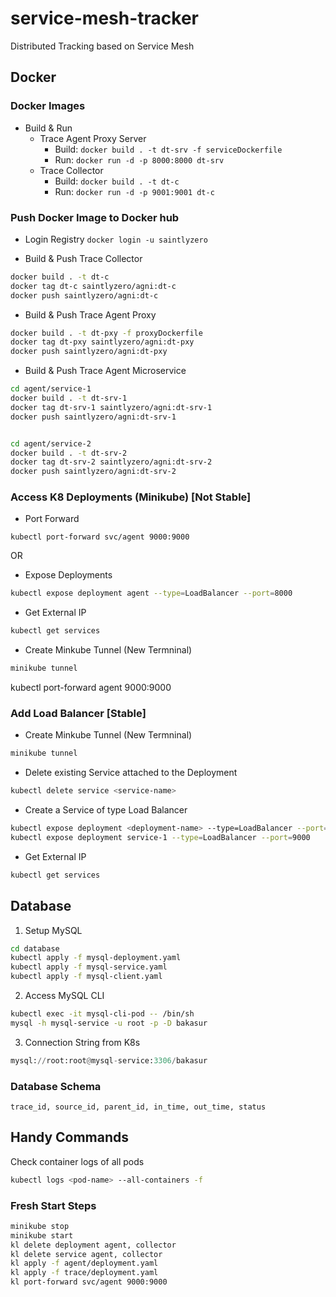 
# service-mesh-tracker


Distributed Tracking based on Service Mesh

## Docker

### Docker Images

- Build  & Run
	- Trace Agent Proxy Server
		- Build: `docker build . -t dt-srv -f serviceDockerfile`
		- Run: `docker run -d -p 8000:8000 dt-srv`
	- Trace Collector
		- Build: `docker build . -t dt-c`
		- Run: `docker run -d -p 9001:9001 dt-c`

### Push Docker Image to Docker hub

- Login Registry `docker login -u saintlyzero`

- Build & Push Trace Collector
```sh
docker build . -t dt-c
docker tag dt-c saintlyzero/agni:dt-c
docker push saintlyzero/agni:dt-c
```

- Build & Push Trace Agent Proxy
```sh
docker build . -t dt-pxy -f proxyDockerfile
docker tag dt-pxy saintlyzero/agni:dt-pxy
docker push saintlyzero/agni:dt-pxy
```

- Build & Push Trace Agent Microservice
```sh
cd agent/service-1
docker build . -t dt-srv-1
docker tag dt-srv-1 saintlyzero/agni:dt-srv-1
docker push saintlyzero/agni:dt-srv-1


cd agent/service-2
docker build . -t dt-srv-2
docker tag dt-srv-2 saintlyzero/agni:dt-srv-2
docker push saintlyzero/agni:dt-srv-2
```


### Access K8 Deployments (Minikube) [Not Stable]

- Port Forward
```
kubectl port-forward svc/agent 9000:9000
```
OR
- Expose Deployments
```sh
kubectl expose deployment agent --type=LoadBalancer --port=8000
```
- Get External IP
```sh
kubectl get services
```
- Create Minkube Tunnel (New Termninal)
```sh
minikube tunnel
``` 
kubectl port-forward agent 9000:9000

### Add Load Balancer [Stable]

- Create Minkube Tunnel (New Termninal)
```sh
minikube tunnel
``` 
- Delete existing Service attached to the Deployment
```sh
kubectl delete service <service-name> 
```
- Create a Service of type Load Balancer
```sh
kubectl expose deployment <deployment-name> --type=LoadBalancer --port=<specified-port>
kubectl expose deployment service-1 --type=LoadBalancer --port=9000
```
- Get External IP
```sh
kubectl get services
```

## Database

1. Setup MySQL

```sh
cd database
kubectl apply -f mysql-deployment.yaml
kubectl apply -f mysql-service.yaml
kubectl apply -f mysql-client.yaml
```

2. Access MySQL CLI
```sh
kubectl exec -it mysql-cli-pod -- /bin/sh
mysql -h mysql-service -u root -p -D bakasur
```

3. Connection String from K8s
```python
mysql://root:root@mysql-service:3306/bakasur
```

### Database Schema
```
trace_id, source_id, parent_id, in_time, out_time, status  
```


## Handy Commands

Check container logs of all pods
```sh
kubectl logs <pod-name> --all-containers -f
```


### Fresh Start Steps

```sh
minikube stop
minikube start
kl delete deployment agent, collector
kl delete service agent, collector
kl apply -f agent/deployment.yaml
kl apply -f trace/deployment.yaml
kl port-forward svc/agent 9000:9000
```
